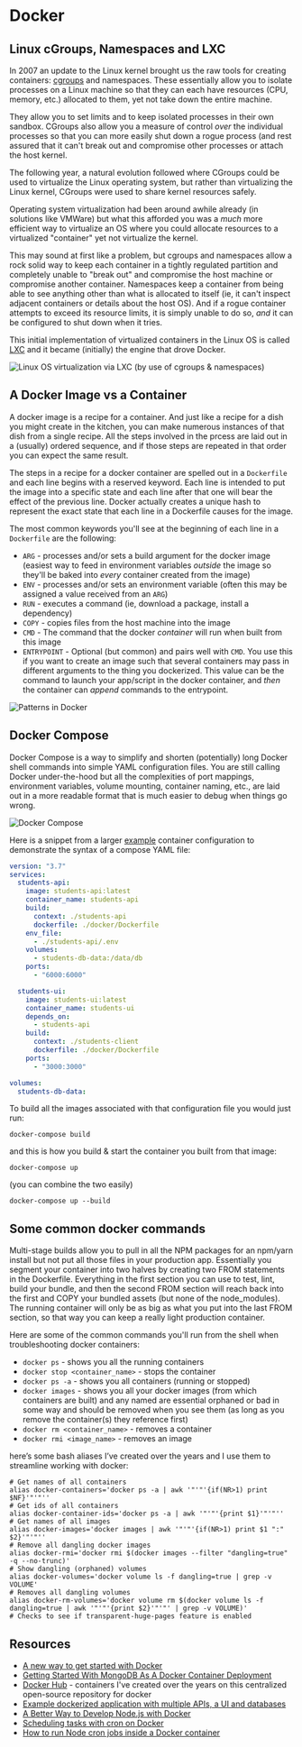 # Docker

## Linux cGroups, Namespaces and LXC

In 2007 an update to the Linux kernel brought us the raw tools for creating containers: [cgroups](https://en.wikipedia.org/wiki/Cgroups) and namespaces. These essentially allow you to isolate processes on a Linux machine so that they can each have resources (CPU, memory, etc.) allocated to them, yet not take down the entire machine.

They allow you to set limits and to keep isolated processes in their own sandbox. CGroups also allow you a measure of control _over_ the individual processes so that you can more easily shut down a rogue process (and rest assured that it can't break out and compromise other processes or attach the host kernel.

The following year, a natural evolution followed where CGroups could be used to virtualize the Linux operating system, but rather than virtualizing the Linux kernel, CGroups were used to share kernel resources safely.

Operating system virtualization had been around awhile already (in solutions like VMWare) but what this afforded you was a _much_ more efficient way to virtualize an OS where you could allocate resources to a virtualized "container" yet not virtualize the kernel.

This may sound at first like a problem, but cgroups and namespaces allow a rock solid way to keep each container in a tightly regulated partition and completely unable to "break out" and compromise the host machine or compromise another container. Namespaces keep a container from being able to see anything other than what is allocated to itself (ie, it can't inspect adjacent containers or details about the host OS). And if a rogue container attempts to exceed its resource limits, it is simply unable to do so, _and_ it can be configured to shut down when it tries.

This initial implementation of virtualized containers in the Linux OS is called [LXC](https://en.wikipedia.org/wiki/LXC) and it became (initially) the engine that drove Docker.

![Linux OS virtualization via LXC (by use of cgroups & namespaces)](images/lxc-cgroups-namespaces.png)

## A Docker Image vs a Container

A docker image is a recipe for a container. And just like a recipe for a dish you might create in the kitchen, you can make numerous instances of that dish from a single recipe. All the steps involved in the prcess are laid out in a (usually) ordered sequence, and if those steps are repeated in that order you can expect the same result.

The steps in a recipe for a docker container are spelled out in a `Dockerfile` and each line begins with a reserved keyword. Each line is intended to put the image into a specific state and each line after that one will bear the effect of the previous line. Docker actually creates a unique hash to represent the exact state that each line in a Dockerfile causes for the image.

The most common keywords you'll see at the beginning of each line in a `Dockerfile` are the following:

* `ARG` - processes and/or sets a build argument for the docker image (easiest way to feed in environment variables _outside_ the image so they'll be baked into _every_ container created from the image)
* `ENV` - processes and/or sets an environment variable (often this may be assigned a value received from an `ARG`)
* `RUN` - executes a command (ie, download a package, install a dependency)
* `COPY` - copies files from the host machine into the image
* `CMD` - The command that the docker _container_ will run when built from this image
* `ENTRYPOINT` - Optional (but common) and pairs well with `CMD`. You use this if you want to create an image such that several containers may pass in different arguments to the thing you dockerized. This value can be the command to launch your app/script in the docker container, and _then_ the container can _append_ commands to the entrypoint.

![Patterns in Docker](images/patterns.png)

## Docker Compose

Docker Compose is a way to simplify and shorten (potentially) long Docker shell commands into simple YAML configuration files. You are still calling Docker under-the-hood but all the complexities of port mappings, environment variables, volume mounting, container naming, etc., are laid out in a more readable format that is much easier to debug when things go wrong.

![Docker Compose](images/docker-compose.png)

Here is a snippet from a larger [example](https://github.com/arizonatribe/api-gateway/blob/master/docker-compose.yml) container configuration to demonstrate the syntax of a compose YAML file:

```yaml
version: "3.7"
services:
  students-api:
    image: students-api:latest
    container_name: students-api
    build:
      context: ./students-api
      dockerfile: ./docker/Dockerfile
    env_file:
      - ./students-api/.env
    volumes:
      - students-db-data:/data/db
    ports:
      - "6000:6000"

  students-ui:
    image: students-ui:latest
    container_name: students-ui
    depends_on:
      - students-api
    build:
      context: ./students-client
      dockerfile: ./docker/Dockerfile
    ports:
      - "3000:3000"

volumes:
  students-db-data:
```

To build all the images associated with that configuration file you would just run:

```
docker-compose build
```

and this is how you build & start the container you built from that image:

```
docker-compose up
```

(you can combine the two easily)

```
docker-compose up --build
```

## Some common docker commands

Multi-stage builds allow you to pull in all the NPM packages for an npm/yarn install but not put all those files in your production app. Essentially you segment your container into two halves by creating two FROM statements in the Dockerfile. Everything in the first section you can use to test, lint, build your bundle, and then the second FROM section will reach back into the first and COPY your bundled assets (but none of the node_modules). The running container will only be as big as what you put into the last FROM section, so that way you can keep a really light production container.


Here are some of the common commands you'll run from the shell when troubleshooting docker containers:

* `docker ps` - shows you all the running containers
* `docker stop <container_name>` - stops the container
* `docker ps -a` - shows you all containers (running or stopped)
* `docker images` - shows you all your docker images (from which containers are built) and any named <none> are essential orphaned or bad in some way and should be removed when you see them (as long as you remove the container(s) they reference first)
* `docker rm <container_name>` - removes a container
* `docker rmi <image_name>` - removes an image

here’s some bash aliases I’ve created over the years and I use them to streamline working with docker:

```
# Get names of all containers
alias docker-containers='docker ps -a | awk '"'"'{if(NR>1) print $NF}'"'"''
# Get ids of all containers
alias docker-container-ids='docker ps -a | awk '"'"'{print $1}'"'"''
# Get names of all images
alias docker-images='docker images | awk '"'"'{if(NR>1) print $1 ":" $2}'"'"''
# Remove all dangling docker images
alias docker-rmi='docker rmi $(docker images --filter "dangling=true" -q --no-trunc)' 
# Show dangling (orphaned) volumes
alias docker-volumes='docker volume ls -f dangling=true | grep -v VOLUME'
# Removes all dangling volumes
alias docker-rm-volumes='docker volume rm $(docker volume ls -f dangling=true | awk '"'"'{print $2}'"'"' | grep -v VOLUME)'
# Checks to see if transparent-huge-pages feature is enabled
```

## Resources

* [A new way to get started with Docker](https://www.docker.com/blog/a-new-way-to-get-started-with-docker/)
* [Getting Started With MongoDB As A Docker Container Deployment](https://www.thepolyglotdeveloper.com/2019/01/getting-started-mongodb-docker-container-deployment/)
* [Docker Hub](https://hub.docker.com/u/arizonatribe) - containers I've created over the years on this centralized open-source repository for docker
* [Example dockerized application with multiple APIs, a UI and databases](https://github.com/arizonatribe/api-gateway)
* [A Better Way to Develop Node.js with Docker](https://hackernoon.com/a-better-way-to-develop-node-js-with-docker-cd29d3a0093)
* [Scheduling tasks with cron on Docker](https://jonathas.com/scheduling-tasks-with-cron-on-docker/)
* [How to run Node cron jobs inside a Docker container](https://www.tddapps.com/2016/05/05/how-to-run-node-cron-jobs-in-a-docker-container/)
